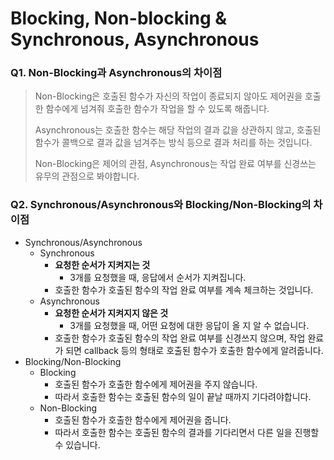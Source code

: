 # Blocking, Non-blocking & Synchronous, Asynchronous

### Q1. Non-Blocking과 Asynchronous의 차이점
> Non-Blocking은 호출된 함수가 자신의 작업이 종료되지 않아도 제어권을 호출한 함수에게 넘겨줘 호출한 함수가 작업을 할 수 있도록 해줍니다. 
> 
> Asynchronous는 호출한 함수는 해당 작업의 결과 값을 상관하지 않고, 호출된 함수가 콜백으로 결과 값을 넘겨주는 방식 등으로 결과 처리를 하는 것입니다. 
>
> Non-Blocking은 제어의 관점, Asynchronous는 작업 완료 여부를 신경쓰는 유무의 관점으로 봐야합니다. 

### Q2. Synchronous/Asynchronous와 Blocking/Non-Blocking의 차이점
- Synchronous/Asynchronous
    - Synchronous
        - **요청한 순서가 지켜지는 것**
            - 3개를 요청했을 때, 응답에서 순서가 지켜집니다. 
        - 호출한 함수가 호출된 함수의 작업 완료 여부를 계속 체크하는 것입니다. 
    - Asynchronous
        - **요청한 순서가 지켜지지 않은 것**
            - 3개를 요청했을 때, 어떤 요청에 대한 응답이 올 지 알 수 없습니다. 
        - 호출한 함수가 호출된 함수의 작업 완료 여부를 신경쓰지 않으며, 작업 완료가 되면 callback 등의 형태로 호출된 함수가 호출한 함수에게 알려줍니다. 
- Blocking/Non-Blocking
    - Blocking
        - 호출된 함수가 호출한 함수에게 제어권을 주지 않습니다. 
        - 따라서 호출한 함수는 호출된 함수의 일이 끝날 때까지 기다려야합니다. 
    - Non-Blocking
        - 호출된 함수가 호출한 함수에게 제어권을 줍니다.
        - 따라서 호출한 함수는 호출된 함수의 결과를 기다리면서 다른 일을 진행할 수 있습니다. 
